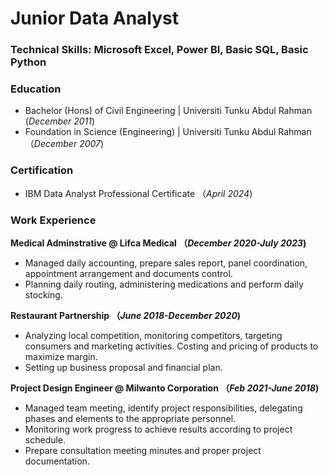 # Junior Data Analyst

### Technical Skills: Microsoft Excel, Power BI, Basic SQL, Basic Python

### Education
- Bachelor (Hons) of Civil Engineering
  | Universiti Tunku Abdul Rahman (_December 2011_)
- Foundation in Science (Engineering)
  | Universiti Tunku Abdul Rahman （_December 2007_)

### Certification
- IBM Data Analyst Professional Certificate （_April 2024_)

### Work Experience
**Medical Adminstrative @ Lifca Medical （_December 2020-July 2023_)**
- Managed daily accounting, prepare sales report, panel coordination, appointment arrangement and documents control.
- Planning daily routing, administering medications and perform daily stocking.

**Restaurant Partnership （_June 2018-December 2020_)**
- Analyzing local competition, monitoring competitors, targeting consumers and marketing activities. Costing and pricing of products to maximize margin.
- Setting up business proposal and financial plan. 

**Project Design Engineer @ Milwanto Corporation （_Feb 2021-June 2018_)**
- Managed team meeting, identify project responsibilities, delegating phases and elements to the appropriate personnel.
- Monitoring work progress to achieve results according to project schedule.
- Prepare consultation meeting minutes and proper project documentation.
